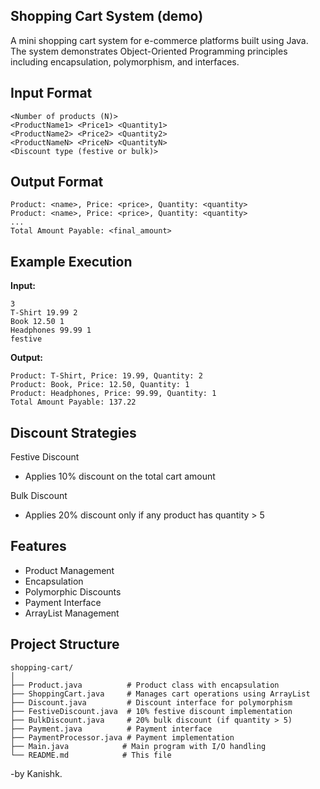 ## Shopping Cart System (demo)

A mini shopping cart system for e-commerce platforms built using Java. The system demonstrates Object-Oriented Programming principles including encapsulation, polymorphism, and interfaces.


## Input Format
```
<Number of products (N)>
<ProductName1> <Price1> <Quantity1>
<ProductName2> <Price2> <Quantity2>
<ProductNameN> <PriceN> <QuantityN>
<Discount type (festive or bulk)>
```
## Output Format
```
Product: <name>, Price: <price>, Quantity: <quantity>
Product: <name>, Price: <price>, Quantity: <quantity>
...
Total Amount Payable: <final_amount>
```
## Example Execution

**Input:**
```
3
T-Shirt 19.99 2
Book 12.50 1
Headphones 99.99 1
festive
```
**Output:**
```
Product: T-Shirt, Price: 19.99, Quantity: 2
Product: Book, Price: 12.50, Quantity: 1
Product: Headphones, Price: 99.99, Quantity: 1
Total Amount Payable: 137.22
```

## Discount Strategies
Festive Discount
- Applies 10% discount on the total cart amount

Bulk Discount
- Applies 20% discount only if any product has quantity > 5

## Features
- Product Management
- Encapsulation
- Polymorphic Discounts
- Payment Interface
- ArrayList Management

## Project Structure
```
shopping-cart/
│
├── Product.java          # Product class with encapsulation
├── ShoppingCart.java     # Manages cart operations using ArrayList
├── Discount.java         # Discount interface for polymorphism
├── FestiveDiscount.java  # 10% festive discount implementation
├── BulkDiscount.java     # 20% bulk discount (if quantity > 5)
├── Payment.java          # Payment interface
├── PaymentProcessor.java # Payment implementation
├── Main.java            # Main program with I/O handling
└── README.md            # This file
```

-by Kanishk.
